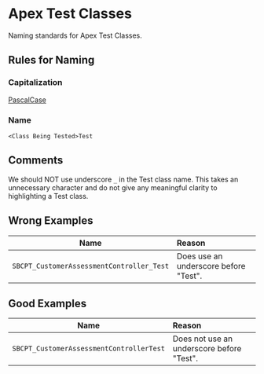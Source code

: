 # Apex Test Classes

Naming standards for Apex Test Classes.

## Rules for Naming

### Capitalization

[PascalCase](casing-styles.md#pascal-case)

### Name

```<Class Being Tested>Test```

## Comments

We should NOT use underscore ```_``` in the Test class name.
This takes an unnecessary character and do not give any meaningful clarity to highlighting a Test class.

## Wrong Examples

| Name | Reason |
|------|:-------|
| ```SBCPT_CustomerAssessmentController_Test``` | Does use an underscore before "Test". |

## Good Examples

| Name | Reason |
|------|:-------|
| ```SBCPT_CustomerAssessmentControllerTest``` | Does not use an underscore before "Test". |
